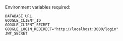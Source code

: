 Environment variables required:
```
DATABASE_URL
GOOGLE_CLIENT_ID
GOOGLE_CLIENT_SECRET
GOOGLE_LOGIN_REDIRECT="http://localhost:3000/login"
JWT_SECRET
```
